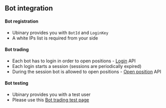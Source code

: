﻿## Bot integration

#### Bot registration
- Ubinary provides you with `BotId` and `LoginKey`
- A white IPs list is required from your side

#### Bot trading
- Each bot has to login in order to open positions - [Login](login.md) API
- Each login starts a session (sessions are periodically expired)
- During the session bot is allowed to open positions - [Open position](position/open.md) API

#### Bot testing
- Ubinary provides you with a test user
- Please use this [Bot trading test page](http://jsfiddle.net/ubinary/vWH5v/embedded/result/)
